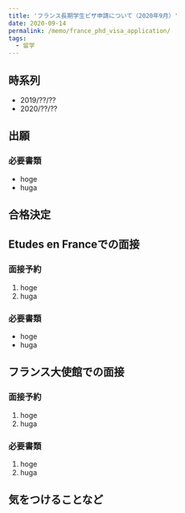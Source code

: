 ```yaml
---
title: 'フランス長期学生ビザ申請について（2020年9月）'
date: 2020-09-14
permalink: /memo/france_phd_visa_application/
tags:
  - 留学
---
```


## 時系列

- 2019/??/??
- 2020/??/??

## 出願

### 必要書類

- hoge
- huga

## 合格決定

## Etudes en Franceでの面接

### 面接予約

1. hoge
2. huga

### 必要書類

- hoge
- huga

## フランス大使館での面接

### 面接予約

1. hoge
2. huga

### 必要書類

1. hoge
2. huga

## 気をつけることなど
